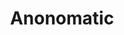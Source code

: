 ---
blog: https://anonomatic.com/blog
codehost: https://github.com/mattAnonomatic/PIIVault-Public
linkedin: https://linkedin.com/company/anonomatic
logohandle: anonomatic
sort: anonomatic
title: Anonomatic
twitter: https://x.com/AnonomaticInc
website: https://anonomatic.com/
youtube: https://youtube.com/channel/UC_GdPXJ-CEN-5tmwBaTccew
---